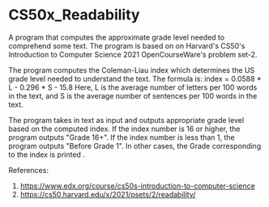 # CS50x_Readability
A program that computes the approximate grade level needed to comprehend some text.
The program is based on on Harvard's CS50's Introduction to Computer Science 2021 OpenCourseWare's problem set-2.

The program computes the Coleman-Liau index which determines the US grade level needed to understand the text.
The formula is:
    index = 0.0588 * L - 0.296 * S - 15.8
Here, L is the average number of letters per 100 words in the text, and S is the average number of sentences per 100 words in the text.

The program takes in text as input and outputs appropriate grade level based on the computed index.
If the index number is 16 or higher, the program outputs "Grade 16+". 
If the index number is less than 1, the program outputs "Before Grade 1".
In other cases, the Grade corresponding to the index is printed .

References:
1. https://www.edx.org/course/cs50s-introduction-to-computer-science
2. https://cs50.harvard.edu/x/2021/psets/2/readability/
